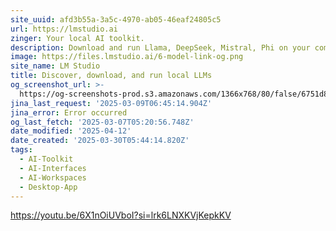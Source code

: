 ```yaml
---
site_uuid: afd3b55a-3a5c-4970-ab05-46eaf24805c5
url: https://lmstudio.ai
zinger: Your local AI toolkit.
description: Download and run Llama, DeepSeek, Mistral, Phi on your computer.
image: https://files.lmstudio.ai/6-model-link-og.png
site_name: LM Studio
title: Discover, download, and run local LLMs
og_screenshot_url: >-
  https://og-screenshots-prod.s3.amazonaws.com/1366x768/80/false/6751d818724ffdd34db94495dff2ad1b8f9768ba269fb8575395e2fdc3884040.jpeg
jina_last_request: '2025-03-09T06:45:14.904Z'
jina_error: Error occurred
og_last_fetch: '2025-03-07T05:20:56.748Z'
date_modified: '2025-04-12'
date_created: '2025-03-30T05:44:14.820Z'
tags:
  - AI-Toolkit
  - AI-Interfaces
  - AI-Workspaces
  - Desktop-App
---
```

































































































https://youtu.be/6X1nOiUVboI?si=lrk6LNXKVjKepkKV

